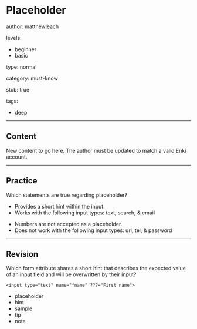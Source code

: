 # Placeholder
author: matthewleach

levels:
  - beginner
  - basic

type: normal

category: must-know

stub: true

tags:
  - deep


---
## Content

New content to go here. The author must be updated to match a valid Enki account.

---
## Practice

Which statements are true regarding placeholder?

+ Provides a short hint within the input.
+ Works with the following input types: text, search, & email
- Numbers are not accepted as a placeholder.
- Does not work with the following input types: url, tel, & password

---
## Revision

Which form attribute shares a short hint that describes the expected value of an input field and will be overwritten by their input?

`<input type="text" name="fname" ???="First name">`

* placeholder
* hint
* sample
* tip
* note
